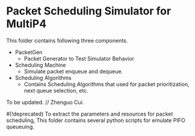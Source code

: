 # Packet Scheduling Simulator for MultiP4

This folder contains following three components.

* PacketGen
  * Packet Generator to Test Simulator Behavior
* Scheduling Machine
  * Simulate packet enqueue and dequeue.
* Scheduling Algorithms
  * Contains Scheduling Algorithms that used for packet prioritization,
    next queue selection, etc.

To be updated. // Zhenguo Cui.

#(!deprecated)
To extract the parameters and resources for packet scheduling,
This folder contains several python scripts for emulate PIFO queueuing.
 
